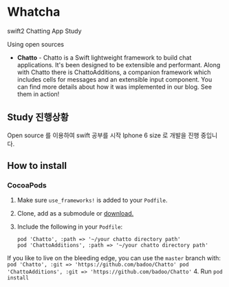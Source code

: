 # Whatcha
swift2 Chatting App Study

Using open sources

* **Chatto** - Chatto is a Swift lightweight framework to build chat applications. It's been designed to be extensible and performant. Along with Chatto there is ChattoAdditions, a companion framework which includes cells for messages and an extensible input component. You can find more details about how it was implemented in our blog. See them in action!

## Study 진행상황 
Open source 를 이용하여 swift 공부를 시작 Iphone 6 size 로 개발을 진행 중입니다.

## How to install
### CocoaPods
1. Make sure `use_frameworks!` is added to your `Podfile`.

2. Clone, add as a submodule or [download.](https://github.com/badoo/Chatto/archive/master.zip)

3. Include the following in your `Podfile`:
    ```
    pod 'Chatto', :path => '~/your chatto directory path'
    pod 'ChattoAdditions', :path => '~/your chatto directory path'
    ```
If you like to live on the bleeding edge, you can use the `master` branch with:
    ```
    pod 'Chatto', :git => 'https://github.com/badoo/Chatto'
	pod 'ChattoAdditions', :git => 'https://github.com/badoo/Chatto'
    ```
4. Run `pod install`
